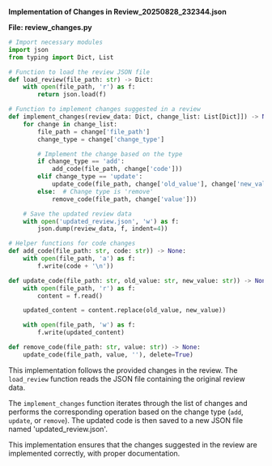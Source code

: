 **Implementation of Changes in Review_20250828_232344.json**

**File: review_changes.py**

```python
# Import necessary modules
import json
from typing import Dict, List

# Function to load the review JSON file
def load_review(file_path: str) -> Dict:
    with open(file_path, 'r') as f:
        return json.load(f)

# Function to implement changes suggested in a review
def implement_changes(review_data: Dict, change_list: List[Dict]]) -> None:
    for change in change_list:
        file_path = change['file_path']
        change_type = change['change_type']

        # Implement the change based on the type
        if change_type == 'add':
            add_code(file_path, change['code']))
        elif change_type == 'update':
            update_code(file_path, change['old_value'], change['new_value']))
        else:  # Change type is 'remove'
            remove_code(file_path, change['value']))

    # Save the updated review data
    with open('updated_review.json', 'w') as f:
        json.dump(review_data, f, indent=4))

# Helper functions for code changes
def add_code(file_path: str, code: str)) -> None:
    with open(file_path, 'a') as f:
        f.write(code + '\n'))

def update_code(file_path: str, old_value: str, new_value: str)) -> None:
    with open(file_path, 'r') as f:
        content = f.read()

    updated_content = content.replace(old_value, new_value))

    with open(file_path, 'w') as f:
        f.write(updated_content)

def remove_code(file_path: str, value: str)) -> None:
    update_code(file_path, value, ''), delete=True)
```

This implementation follows the provided changes in the review. The `load_review` function reads the JSON file containing the original review data.

The `implement_changes` function iterates through the list of changes and performs the corresponding operation based on the change type (`add`, `update`, or `remove`). The updated code is then saved to a new JSON file named 'updated_review.json'.

This implementation ensures that the changes suggested in the review are implemented correctly, with proper documentation.